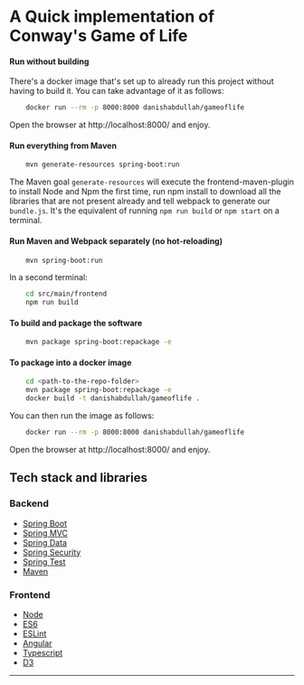 # A Quick implementation of Conway's Game of Life
#### Run without building
There's a docker image that's set up to already run this project without having to build it. You can take advantage of it as follows:
```bash
    docker run --rm -p 8000:8000 danishabdullah/gameoflife
```
Open the browser at http://localhost:8000/ and enjoy.   

#### Run everything from Maven
```bash
    mvn generate-resources spring-boot:run
```
The Maven goal `generate-resources` will execute the frontend-maven-plugin to install Node
and Npm the first time, run npm install to download all the libraries  that are not 
present already and tell webpack to generate our `bundle.js`. It's the equivalent of running `npm run build` or `npm start` on a terminal.

#### Run Maven and Webpack separately (no hot-reloading)
```bash
    mvn spring-boot:run
```
In a second terminal:
```bash
    cd src/main/frontend
    npm run build
```
#### To build and package the software
```bash
    mvn package spring-boot:repackage -e
```
#### To package into a docker image
```bash
    cd <path-to-the-repo-folder>
    mvn package spring-boot:repackage -e
    docker build -t danishabdullah/gameoflife .
```
You can then run the image as follows:
```bash
    docker run --rm -p 8000:8000 danishabdullah/gameoflife
```
Open the browser at http://localhost:8000/ and enjoy.    

## Tech stack and libraries
### Backend
- [Spring Boot](http://projects.spring.io/spring-boot/)
- [Spring MVC](http://docs.spring.io/autorepo/docs/spring/3.2.x/spring-framework-reference/html/mvc.html)
- [Spring Data](http://projects.spring.io/spring-data/)
- [Spring Security](http://projects.spring.io/spring-security/)
- [Spring Test](http://docs.spring.io/autorepo/docs/spring-framework/3.2.x/spring-framework-reference/html/testing.html)
- [Maven](https://maven.apache.org/)

### Frontend
- [Node](https://nodejs.org/en/)
- [ES6](http://www.ecma-international.org/ecma-262/6.0/)
- [ESLint](http://eslint.org/)
- [Angular](https://angular.io/)
- [Typescript](https://www.typescriptlang.org/)
- [D3](https://d3js.org/)

---
